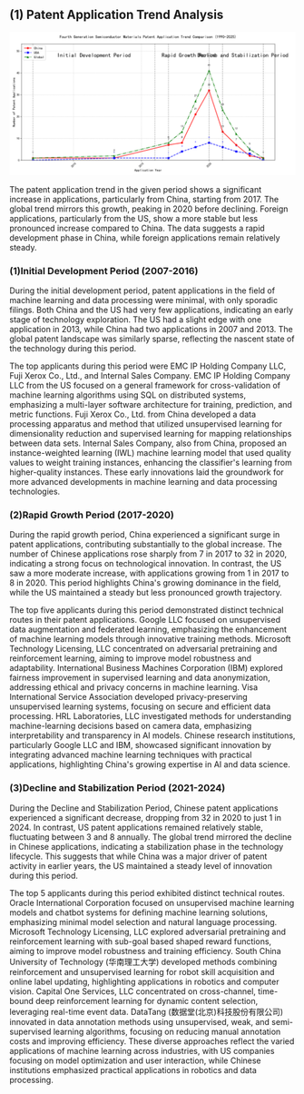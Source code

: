 ## (1) Patent Application Trend Analysis
![Trend Chart](./trend_chart.png "Patent Application Trend Chart")

The patent application trend in the given period shows a significant increase in applications, particularly from China, starting from 2017. The global trend mirrors this growth, peaking in 2020 before declining. Foreign applications, particularly from the US, show a more stable but less pronounced increase compared to China. The data suggests a rapid development phase in China, while foreign applications remain relatively steady.
### (1)Initial Development Period (2007-2016)

During the initial development period, patent applications in the field of machine learning and data processing were minimal, with only sporadic filings. Both China and the US had very few applications, indicating an early stage of technology exploration. The US had a slight edge with one application in 2013, while China had two applications in 2007 and 2013. The global patent landscape was similarly sparse, reflecting the nascent state of the technology during this period.

The top applicants during this period were EMC IP Holding Company LLC, Fuji Xerox Co., Ltd., and Internal Sales Company. EMC IP Holding Company LLC from the US focused on a general framework for cross-validation of machine learning algorithms using SQL on distributed systems, emphasizing a multi-layer software architecture for training, prediction, and metric functions. Fuji Xerox Co., Ltd. from China developed a data processing apparatus and method that utilized unsupervised learning for dimensionality reduction and supervised learning for mapping relationships between data sets. Internal Sales Company, also from China, proposed an instance-weighted learning (IWL) machine learning model that used quality values to weight training instances, enhancing the classifier's learning from higher-quality instances. These early innovations laid the groundwork for more advanced developments in machine learning and data processing technologies.

### (2)Rapid Growth Period (2017-2020)

During the rapid growth period, China experienced a significant surge in patent applications, contributing substantially to the global increase. The number of Chinese applications rose sharply from 7 in 2017 to 32 in 2020, indicating a strong focus on technological innovation. In contrast, the US saw a more moderate increase, with applications growing from 1 in 2017 to 8 in 2020. This period highlights China's growing dominance in the field, while the US maintained a steady but less pronounced growth trajectory.

The top five applicants during this period demonstrated distinct technical routes in their patent applications. Google LLC focused on unsupervised data augmentation and federated learning, emphasizing the enhancement of machine learning models through innovative training methods. Microsoft Technology Licensing, LLC concentrated on adversarial pretraining and reinforcement learning, aiming to improve model robustness and adaptability. International Business Machines Corporation (IBM) explored fairness improvement in supervised learning and data anonymization, addressing ethical and privacy concerns in machine learning. Visa International Service Association developed privacy-preserving unsupervised learning systems, focusing on secure and efficient data processing. HRL Laboratories, LLC investigated methods for understanding machine-learning decisions based on camera data, emphasizing interpretability and transparency in AI models. Chinese research institutions, particularly Google LLC and IBM, showcased significant innovation by integrating advanced machine learning techniques with practical applications, highlighting China's growing expertise in AI and data science.

### (3)Decline and Stabilization Period (2021-2024)

During the Decline and Stabilization Period, Chinese patent applications experienced a significant decrease, dropping from 32 in 2020 to just 1 in 2024. In contrast, US patent applications remained relatively stable, fluctuating between 3 and 8 annually. The global trend mirrored the decline in Chinese applications, indicating a stabilization phase in the technology lifecycle. This suggests that while China was a major driver of patent activity in earlier years, the US maintained a steady level of innovation during this period.

The top 5 applicants during this period exhibited distinct technical routes. Oracle International Corporation focused on unsupervised machine learning models and chatbot systems for defining machine learning solutions, emphasizing minimal model selection and natural language processing. Microsoft Technology Licensing, LLC explored adversarial pretraining and reinforcement learning with sub-goal based shaped reward functions, aiming to improve model robustness and training efficiency. South China University of Technology (华南理工大学) developed methods combining reinforcement and unsupervised learning for robot skill acquisition and online label updating, highlighting applications in robotics and computer vision. Capital One Services, LLC concentrated on cross-channel, time-bound deep reinforcement learning for dynamic content selection, leveraging real-time event data. DataTang (数据堂(北京)科技股份有限公司) innovated in data annotation methods using unsupervised, weak, and semi-supervised learning algorithms, focusing on reducing manual annotation costs and improving efficiency. These diverse approaches reflect the varied applications of machine learning across industries, with US companies focusing on model optimization and user interaction, while Chinese institutions emphasized practical applications in robotics and data processing.

